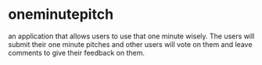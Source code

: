 # oneminutepitch
an application that allows users to use that one minute wisely. The users will submit their one minute pitches and other users will vote on them and leave comments to give their feedback on them.
